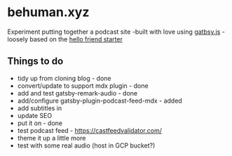 # behuman.xyz

Experiment putting together a podcast site -built with love using [gatbsy.js](https://www.gatsbyjs.org/) - loosely based on the [hello friend starter](https://github.com/panr/gatsby-starter-hello-friend)

## Things to do

- tidy up from cloning blog - done
- convert/update to support mdx plugin - done
- add and test gatsby-remark-audio - done
- add/configure gatsby-plugin-podcast-feed-mdx - added
- add subtitles in
- update SEO
- put it on - done
- test podcast feed - https://castfeedvalidator.com/
- theme it up a little more
- test with some real audio (host in GCP bucket?)
